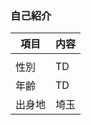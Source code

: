 ### 自己紹介


|項目|内容|
|-----|-----|
|||
| 性別|  TD  |
|  年齢 |  TD  |
|出身地|埼玉|




<!--
**Ta0928/Ta0928** is a ✨ _special_ ✨ repository because its `README.md` (this file) appears on your GitHub profile.

Here are some ideas to get you started:

- 🔭 I’m currently working on ...
- 🌱 I’m currently learning ...
- 👯 I’m looking to collaborate on ...
- 🤔 I’m looking for help with ...
- 💬 Ask me about ...
- 📫 How to reach me: ...
- 😄 Pronouns: ...
- ⚡ Fun fact: ...
-->
